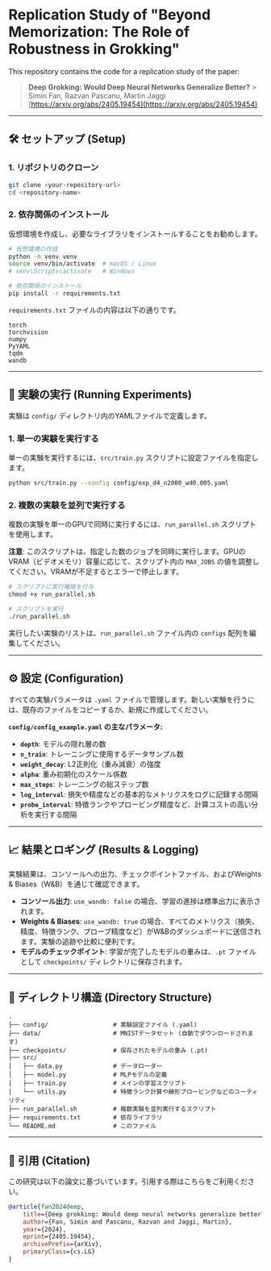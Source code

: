 # Replication Study of "Beyond Memorization: The Role of Robustness in Grokking"

This repository contains the code for a replication study of the paper:

> **Deep Grokking: Would Deep Neural Networks Generalize Better?** \> Simin Fan, Razvan Pascanu, Martin Jaggi  
> [https://arxiv.org/abs/2405.19454](https://arxiv.org/abs/2405.19454)

-----

## 🛠️ セットアップ (Setup)

### 1\. リポジトリのクローン

```bash
git clone <your-repository-url>
cd <repository-name>
```

### 2\. 依存関係のインストール

仮想環境を作成し、必要なライブラリをインストールすることをお勧めします。

```bash
# 仮想環境の作成
python -m venv venv
source venv/bin/activate  # macOS / Linux
# venv\Scripts\activate   # Windows

# 依存関係のインストール
pip install -r requirements.txt
```

`requirements.txt` ファイルの内容は以下の通りです。

```text
torch
torchvision
numpy
PyYAML
tqdm
wandb
```

-----

## 🚀 実験の実行 (Running Experiments)

実験は `config/` ディレクトリ内のYAMLファイルで定義します。

### 1\. 単一の実験を実行する

単一の実験を実行するには、`src/train.py` スクリプトに設定ファイルを指定します。

```bash
python src/train.py --config config/exp_d4_n2000_wd0.005.yaml
```

### 2\. 複数の実験を並列で実行する

複数の実験を単一のGPUで同時に実行するには、`run_parallel.sh` スクリプトを使用します。

**注意**: このスクリプトは、指定した数のジョブを同時に実行します。GPUのVRAM（ビデオメモリ）容量に応じて、スクリプト内の `MAX_JOBS` の値を調整してください。VRAMが不足するとエラーで停止します。

```bash
# スクリプトに実行権限を付与
chmod +x run_parallel.sh

# スクリプトを実行
./run_parallel.sh
```

実行したい実験のリストは、`run_parallel.sh` ファイル内の `configs` 配列を編集してください。

-----

## ⚙️ 設定 (Configuration)

すべての実験パラメータは `.yaml` ファイルで管理します。新しい実験を行うには、既存のファイルをコピーするか、新規に作成してください。

**`config/config_example.yaml` の主なパラメータ:**

  * **`depth`**: モデルの隠れ層の数
  * **`n_train`**: トレーニングに使用するデータサンプル数
  * **`weight_decay`**: L2正則化（重み減衰）の強度
  * **`alpha`**: 重み初期化のスケール係数
  * **`max_steps`**: トレーニングの総ステップ数
  * **`log_interval`**: 損失や精度などの基本的なメトリクスをログに記録する間隔
  * **`probe_interval`**: 特徴ランクやプロービング精度など、計算コストの高い分析を実行する間隔

-----

## 📈 結果とロギング (Results & Logging)

実験結果は、コンソールへの出力、チェックポイントファイル、およびWeights & Biases（W\&B）を通じて確認できます。

  * **コンソール出力**: `use_wandb: false` の場合、学習の進捗は標準出力に表示されます。
  * **Weights & Biases**: `use_wandb: true` の場合、すべてのメトリクス（損失、精度、特徴ランク、プローブ精度など）がW\&Bのダッシュボードに送信されます。実験の追跡や比較に便利です。
  * **モデルのチェックポイント**: 学習が完了したモデルの重みは、`.pt` ファイルとして `checkpoints/` ディレクトリに保存されます。

-----

## 📁 ディレクトリ構造 (Directory Structure)

```
.
├── config/                  # 実験設定ファイル (.yaml)
├── data/                    # MNISTデータセット (自動でダウンロードされます)
├── checkpoints/             # 保存されたモデルの重み (.pt)
├── src/
│   ├── data.py              # データローダー
│   ├── model.py             # MLPモデルの定義
│   ├── train.py             # メインの学習スクリプト
│   └── utils.py             # 特徴ランク計算や線形プロービングなどのユーティリティ
├── run_parallel.sh          # 複数実験を並列実行するスクリプト
├── requirements.txt         # 依存ライブラリ
└── README.md                # このファイル
```

-----

## 📄 引用 (Citation)

この研究は以下の論文に基づいています。引用する際はこちらをご利用ください。

```bibtex
@article{fan2024deep,
    title={Deep grokking: Would deep neural networks generalize better?},
    author={Fan, Simin and Pascanu, Razvan and Jaggi, Martin},
    year={2024},
    eprint={2405.19454},
    archivePrefix={arXiv},
    primaryClass={cs.LG}
}
```